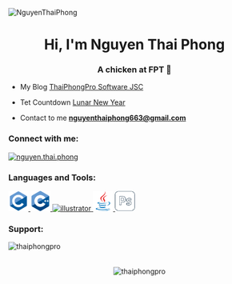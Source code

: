 
![NguyenThaiPhong](https://i.imgur.com/Tuk3YEJ.jpg)

<h1 align="center">Hi, I'm Nguyen Thai Phong</h1>
<h3 align="center">A chicken at FPT 🎲</h3>

- My Blog [ThaiPhongPro Software JSC](https://nguyenphongproo.blogspot.com/)

- Tet Countdown [Lunar New Year](https://demnguoctet2023.blogspot.com/)

- Contact to me **nguyenthaiphong663@gmail.com**

<h3 align="left">Connect with me:</h3>
<p align="left">
<a href="https://instagram.com/nguyen.thai.phong" target="blank"><img align="center" src="https://raw.githubusercontent.com/rahuldkjain/github-profile-readme-generator/master/src/images/icons/Social/instagram.svg" alt="nguyen.thai.phong" height="30" width="40" /></a>
</p>

<h3 align="left">Languages and Tools:</h3>
<p align="left"> <a href="https://www.cprogramming.com/" target="_blank" rel="noreferrer"> <img src="https://raw.githubusercontent.com/devicons/devicon/master/icons/c/c-original.svg" alt="c" width="40" height="40"/> </a> <a href="https://www.w3schools.com/cpp/" target="_blank" rel="noreferrer"> <img src="https://raw.githubusercontent.com/devicons/devicon/master/icons/cplusplus/cplusplus-original.svg" alt="cplusplus" width="40" height="40"/> </a> <a href="https://www.adobe.com/in/products/illustrator.html" target="_blank" rel="noreferrer"> <img src="https://www.vectorlogo.zone/logos/adobe_illustrator/adobe_illustrator-icon.svg" alt="illustrator" width="40" height="40"/> </a> <a href="https://www.java.com" target="_blank" rel="noreferrer"> <img src="https://raw.githubusercontent.com/devicons/devicon/master/icons/java/java-original.svg" alt="java" width="40" height="40"/> </a> <a href="https://www.photoshop.com/en" target="_blank" rel="noreferrer"> <img src="https://raw.githubusercontent.com/devicons/devicon/master/icons/photoshop/photoshop-line.svg" alt="photoshop" width="40" height="40"/> </a> </p>

<h3 align="left">Support:</h3>
<p><a href="https://www.buymeacoffee.com/thaiphongpro"> <img align="left" src="https://cdn.buymeacoffee.com/buttons/v2/default-yellow.png" height="50" width="210" alt="thaiphongpro" /></a></p><br><br>

<p><img align="center" src="https://github-readme-stats.vercel.app/api/top-langs?username=thaiphongpro&show_icons=true&locale=en&layout=compact" alt="thaiphongpro" /></p>
